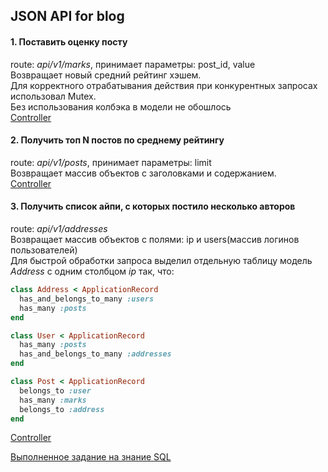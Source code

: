 ## JSON API for blog

#### 1. Поставить оценку посту
route: *api/v1/marks*, принимает параметры: post_id, value  
Возвращает новый средний рейтинг хэшем.  
Для корректного отрабатывания действия при конкурентных запросах использовал Mutex.  
Без использования колбэка в модели не обошлось  
[Controller](app/controllers/api/v1/marks_controller.rb)

#### 2. Получить топ N постов по среднему рейтингу
route: *api/v1/posts*, принимает параметры: limit  
Возвращает массив объектов с заголовками и содержанием.  
[Controller](app/controllers/api/v1/posts_controller.rb)

#### 3. Получить список айпи, с которых постило несколько авторов
route: *api/v1/addresses*  
Возвращает массив объектов с полями: ip и users(массив логинов пользователей)  
Для быстрой обработки запроса выделил отдельную таблицу модель *Address* с одним столбцом *ip* так, что:

```ruby
class Address < ApplicationRecord
  has_and_belongs_to_many :users
  has_many :posts
end

class User < ApplicationRecord
  has_many :posts
  has_and_belongs_to_many :addresses
end

class Post < ApplicationRecord
  belongs_to :user
  has_many :marks
  belongs_to :address
end
```
[Controller](app/controllers/api/v1/addresses_controller.rb)


[Выполненное задание на знание SQL](sql_task.md)
